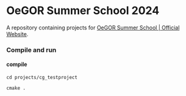 # OeGOR Summer School 2024

A repository containing projects for [OeGOR Summer School | Official Website](https://oegor.wordpress.com/2024/03/11/oegor-summer-school-for-phd-candidates-and-post-docs/).


### Compile and run

#### compile

`cd projects/cg_testproject`

`cmake .`
